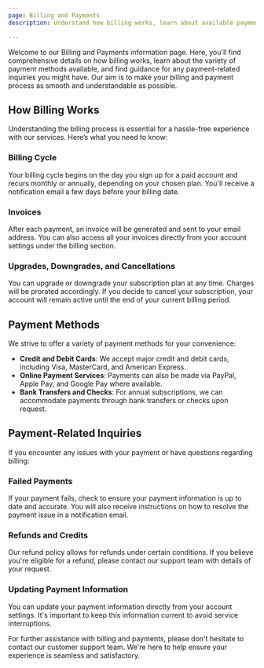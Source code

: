 ```yaml
---
page: Billing and Payments
description: Understand how billing works, learn about available payment methods, and get help with payment-related inquiries.

---
```



Welcome to our Billing and Payments information page. Here, you'll find comprehensive details on how billing works, learn about the variety of payment methods available, and find guidance for any payment-related inquiries you might have. Our aim is to make your billing and payment process as smooth and understandable as possible.

## How Billing Works

Understanding the billing process is essential for a hassle-free experience with our services. Here’s what you need to know:

### Billing Cycle
Your billing cycle begins on the day you sign up for a paid account and recurs monthly or annually, depending on your chosen plan. You'll receive a notification email a few days before your billing date.

### Invoices
After each payment, an invoice will be generated and sent to your email address. You can also access all your invoices directly from your account settings under the billing section.

### Upgrades, Downgrades, and Cancellations
You can upgrade or downgrade your subscription plan at any time. Charges will be prorated accordingly. If you decide to cancel your subscription, your account will remain active until the end of your current billing period.

## Payment Methods

We strive to offer a variety of payment methods for your convenience:

- **Credit and Debit Cards**: We accept major credit and debit cards, including Visa, MasterCard, and American Express.
- **Online Payment Services**: Payments can also be made via PayPal, Apple Pay, and Google Pay where available.
- **Bank Transfers and Checks**: For annual subscriptions, we can accommodate payments through bank transfers or checks upon request.

## Payment-Related Inquiries

If you encounter any issues with your payment or have questions regarding billing:

### Failed Payments
If your payment fails, check to ensure your payment information is up to date and accurate. You will also receive instructions on how to resolve the payment issue in a notification email.

### Refunds and Credits
Our refund policy allows for refunds under certain conditions. If you believe you're eligible for a refund, please contact our support team with details of your request.

### Updating Payment Information
You can update your payment information directly from your account settings. It's important to keep this information current to avoid service interruptions.

For further assistance with billing and payments, please don't hesitate to contact our customer support team. We're here to help ensure your experience is seamless and satisfactory.
